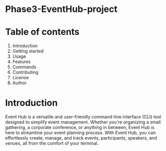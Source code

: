 # Phase3-EventHub-project

# Table of contents
1. Introduction
2. Getting started
3. Usage
4. Features
5. Commands
6. Contributing
7. License
8. Author

# Introduction
Event Hub is a versatile and user-friendly command-line interface (CLI) tool designed to simplify event management. Whether you're organizing a small gathering, a corporate conference, or anything in between, Event Hub is here to streamline your event planning process. With Event Hub, you can effortlessly create, manage, and track events, participants, speakers, and venues, all from the comfort of your terminal.